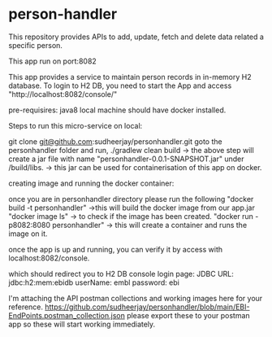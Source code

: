 # person-handler
This repository provides APIs to add, update, fetch and delete data related a specific person.

This app run on port:8082

This app provides a service to maintain person records in in-memory H2 database.
To login to H2 DB, you need to start the App and access "http://localhost:8082/console/"

pre-requisires: 
java8
local machine should have docker installed.

Steps to run this micro-service on local:

git clone git@github.com:sudheerjay/personhandler.git
goto the personhandler folder and run,
./gradlew clean build 
-> the above step will create a jar file with name "personhandler-0.0.1-SNAPSHOT.jar" under /build/libs.
-> this jar can be used for containerisation of this app on docker. 

creating image and running the docker container:

once you are in personhandler directory please run the following
"docker build -t personhandler" ->this will build the docker image from our app.jar
"docker image ls" -> to check if the image has been created.
"docker run -p8082:8080 personhandler" -> this will create a container and runs the image on it. 

once the app is up and running, you can verify it by access with localhost:8082/console. 

which should redirect you to H2 DB console login page:
JDBC URL: jdbc:h2:mem:ebidb
userName: embl
password: ebi

I'm attaching the API postman collections and working images here for your reference.
https://github.com/sudheerjay/personhandler/blob/main/EBI-EndPoints.postman_collection.json 
please export these to your postman app so these will start working immediately. 

